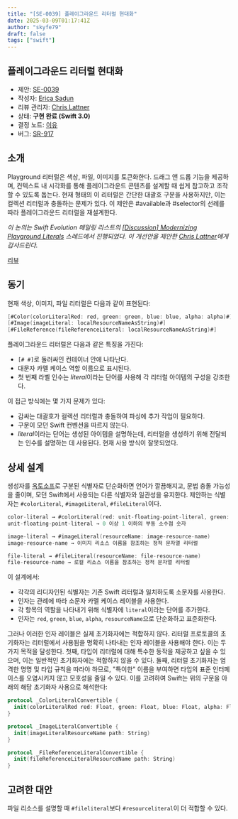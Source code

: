 ```yaml
---
title: "[SE-0039] 플레이그라운드 리터럴 현대화"
date: 2025-03-09T01:17:41Z
author: "skyfe79"
draft: false
tags: ["swift"]
---
```


## 플레이그라운드 리터럴 현대화

* 제안: [SE-0039](0039-playgroundliterals.md)
* 작성자: [Erica Sadun](https://github.com/erica)
* 리뷰 관리자: [Chris Lattner](https://github.com/lattner)
* 상태: **구현 완료 (Swift 3.0)**
* 결정 노트: [이유](https://forums.swift.org/t/accepted-se-0039-modernizing-playground-literals/1746)
* 버그: [SR-917](https://bugs.swift.org/browse/SR-917)


## 소개

Playground 리터럴은 색상, 파일, 이미지를 토큰화한다. 드래그 앤 드롭 기능을 제공하며, 컨텍스트 내 시각화를 통해 플레이그라운드 콘텐츠를 설계할 때 쉽게 참고하고 조작할 수 있도록 돕는다. 현재 형태의 이 리터럴은 간단한 대괄호 구문을 사용하지만, 이는 컬렉션 리터럴과 충돌하는 문제가 있다. 이 제안은 #available과 #selector의 선례를 따라 플레이그라운드 리터럴을 재설계한다.

*이 논의는 Swift Evolution 메일링 리스트의 [\[Discussion\] Modernizing Playground Literals](https://forums.swift.org/t/discussion-modernizing-playground-literals/1443) 스레드에서 진행되었다. 이 개선안을 제안한 [Chris Lattner](https://github.com/lattner)에게 감사드린다.*

[리뷰](https://forums.swift.org/t/review-se-0039-modernizing-playground-literals/1707)


## 동기

현재 색상, 이미지, 파일 리터럴은 다음과 같이 표현된다:

```swift
[#Color(colorLiteralRed: red, green: green, blue: blue, alpha: alpha)#]
[#Image(imageLiteral: localResourceNameAsString)#]
[#FileReference(fileReferenceLiteral: localResourceNameAsString)#]
```

플레이그라운드 리터럴은 다음과 같은 특징을 가진다:

* `[# #]`로 둘러싸인 컨테이너 안에 나타난다.
* 대문자 카멜 케이스 역할 이름으로 표시된다.
* 첫 번째 라벨 인수는 *literal*이라는 단어를 사용해 각 리터럴 아이템의 구성을 강조한다.

이 접근 방식에는 몇 가지 문제가 있다:

* 감싸는 대괄호가 컬렉션 리터럴과 충돌하여 파싱에 추가 작업이 필요하다.
* 구문이 모던 Swift 컨벤션을 따르지 않는다.
* *literal*이라는 단어는 생성된 아이템을 설명하는데, 리터럴을 생성하기 위해 전달되는 인수를 설명하는 데 사용된다. 현재 사용 방식이 잘못되었다.


## 상세 설계

생성자를 [옥토소프](https://en.wikipedia.org/wiki/Octothorpe)로 구분된 식별자로 단순화하면 언어가 깔끔해지고, 문법 충돌 가능성을 줄이며, 모던 Swift에서 사용되는 다른 식별자와 일관성을 유지한다. 제안하는 식별자는 `#colorLiteral`, `#imageLiteral`, `#fileLiteral`이다.

```swift
color-literal → #colorLiteral(red: unit-floating-point-literal, green: unit-floating-point-literal, blue: unit-floating-point-literal, alpha: unit-floating-point-literal)
unit-floating-point-literal → 0 이상 1 이하의 부동 소수점 숫자

image-literal → #imageLiteral(resourceName: image-resource-name)
image-resource-name → 이미지 리소스 이름을 참조하는 정적 문자열 리터럴

file-literal → #fileLiteral(resourceName: file-resource-name)
file-resource-name → 로컬 리소스 이름을 참조하는 정적 문자열 리터럴
```

이 설계에서:

* 각각의 리디자인된 식별자는 기존 Swift 리터럴과 일치하도록 소문자를 사용한다.
* 인자는 관례에 따라 소문자 카멜 케이스 레이블을 사용한다.
* 각 항목의 역할을 나타내기 위해 식별자에 `literal`이라는 단어를 추가한다.
* 인자는 `red`, `green`, `blue`, `alpha`, `resourceName`으로 단순화하고 표준화한다.

그러나 이러한 인자 레이블은 실제 초기화자에는 적합하지 않다. 리터럴 프로토콜의 초기화자는 리터럴에서 사용됨을 명확히 나타내는 인자 레이블을 사용해야 한다. 이는 두 가지 목적을 달성한다. 첫째, 타입이 리터럴에 대해 특수한 동작을 제공하고 싶을 수 있으며, 이는 일반적인 초기화자에는 적합하지 않을 수 있다. 둘째, 리터럴 초기화자는 엄격한 명명 및 타입 규칙을 따라야 하므로, "특이한" 이름을 부여하면 타입의 표준 인터페이스를 오염시키지 않고 모호성을 줄일 수 있다. 이를 고려하여 Swift는 위의 구문을 아래의 해당 초기화자 사용으로 해석한다:

```swift
protocol _ColorLiteralConvertible {
  init(colorLiteralRed red: Float, green: Float, blue: Float, alpha: Float)
}

protocol _ImageLiteralConvertible {
  init(imageLiteralResourceName path: String)
}

protocol _FileReferenceLiteralConvertible {
  init(fileReferenceLiteralResourceName path: String)
}
```


## 고려한 대안

파일 리소스를 설명할 때 `#fileliteral`보다 `#resourceliteral`이 더 적합할 수 있다.




